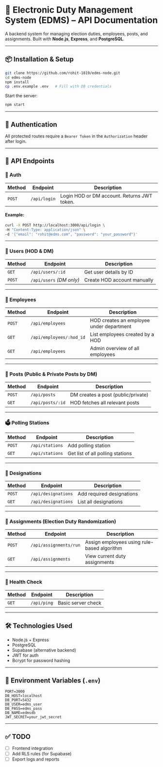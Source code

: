 
# 📘 Electronic Duty Management System (EDMS) – API Documentation

A backend system for managing election duties, employees, posts, and assignments. Built with **Node.js**, **Express**, and **PostgreSQL**.

---

## 📦 Installation & Setup

```bash
git clone https://github.com/rohit-1819/edms-node.git
cd edms-node
npm install
cp .env.example .env   # Fill with DB credentials
```

Start the server:

```bash
npm start
```

---

## 🔐 Authentication

All protected routes require a `Bearer Token` in the `Authorization` header after login.

---

## 📌 API Endpoints

### 🔑 Auth

| Method | Endpoint          | Description              |
|--------|-------------------|--------------------------|
| `POST` | `/api/login`      | Login HOD or DM account. Returns JWT token. |

#### Example:

```bash
curl -X POST http://localhost:3000/api/login \
-H "Content-Type: application/json" \
-d '{"email": "rohit@edms.com", "password": "your_password"}'
```

---

### 👤 Users (HOD & DM)

| Method | Endpoint              | Description                       |
|--------|-----------------------|-----------------------------------|
| `GET`  | `/api/users/:id`      | Get user details by ID            |
| `POST` | `/api/users` *(DM only)* | Create HOD account manually     |

---

### 👥 Employees

| Method | Endpoint                     | Description                               |
|--------|------------------------------|-------------------------------------------|
| `POST` | `/api/employees`             | HOD creates an employee under department  |
| `GET`  | `/api/employees/:hod_id`     | List employees created by a HOD           |
| `GET`  | `/api/employees`             | Admin overview of all employees           |

---

### 📢 Posts (Public & Private Posts by DM)

| Method | Endpoint          | Description                        |
|--------|-------------------|------------------------------------|
| `POST` | `/api/posts`      | DM creates a post (public/private) |
| `GET`  | `/api/posts/:id`  | HOD fetches all relevant posts     |

---

### 🗳️ Polling Stations

| Method | Endpoint                  | Description                            |
|--------|---------------------------|----------------------------------------|
| `POST` | `/api/stations`           | Add polling station                    |
| `GET`  | `/api/stations`           | Get list of all polling stations       |

---

### 👔 Designations

| Method | Endpoint               | Description                   |
|--------|------------------------|-------------------------------|
| `POST` | `/api/designations`    | Add required designations     |
| `GET`  | `/api/designations`    | List all designations         |

---

### 🎯 Assignments (Election Duty Randomization)

| Method | Endpoint               | Description                                   |
|--------|------------------------|-----------------------------------------------|
| `POST` | `/api/assignments/run` | Assign employees using rule-based algorithm   |
| `GET`  | `/api/assignments`     | View current duty assignments                 |

---

### 🧪 Health Check

| Method | Endpoint     | Description         |
|--------|--------------|---------------------|
| `GET`  | `/api/ping`  | Basic server check  |

---

## 🛠️ Technologies Used

- Node.js + Express
- PostgreSQL
- Supabase (alternative backend)
- JWT for auth
- Bcrypt for password hashing

---

## 🔐 Environment Variables (`.env`)

```env
PORT=3000
DB_HOST=localhost
DB_PORT=5432
DB_USER=edms_user
DB_PASS=edms_pass
DB_NAME=edmsdb
JWT_SECRET=your_jwt_secret
```

---

## ✅ TODO

- [ ] Frontend integration
- [ ] Add RLS rules (for Supabase)
- [ ] Export logs and reports
